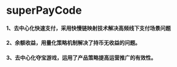 # superPayCode
#### 1、去中心化快速支付，采用快慢链映射技术解决高频线下支付场景问题
#### 2、余额收益，用量化策略机制解决了持币无收益的问题。
#### 3、去中心化夺宝游戏，运用了产品策略提高运营推广的有效性。
